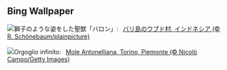 ## Bing Wallpaper
![](https://www.bing.com/th?id=OHR.UbudBali_JA-JP9425870638_UHD.jpg&w=1000)獅子のような姿をした聖獣「バロン」:&nbsp;&ensp;[バリ島のウブド村, インドネシア (© R. Schönebaum/plainpicture)](https://www.bing.com/th?id=OHR.UbudBali_JA-JP9425870638_UHD.jpg)
<br><br/>
![](https://www.bing.com/th?id=OHR.PrideItalia_IT-IT3295714060_UHD.jpg&w=1000)Orgoglio infinito:&nbsp;&ensp;[Mole Antonelliana, Torino, Piemonte (© Nicolò Campo/Getty Images)](https://www.bing.com/th?id=OHR.PrideItalia_IT-IT3295714060_UHD.jpg)
<br><br/>
